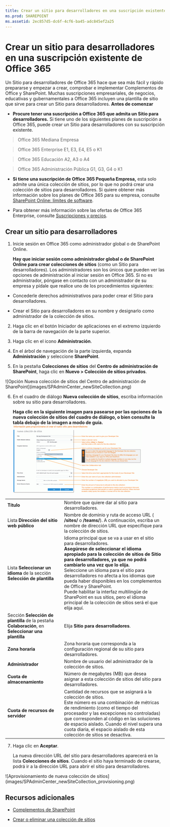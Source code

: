 ```yaml
---
title: Crear un sitio para desarrolladores en una suscripción existente de Office 365
ms.prod: SHAREPOINT
ms.assetid: 2ec857d5-dc6f-4cf6-ba45-adc845ef2a25
---
```



# Crear un sitio para desarrolladores en una suscripción existente de Office 365
Un Sitio para desarrolladores de Office 365 hace que sea más fácil y rápido prepararse y empezar a crear, comprobar e implementar Complementos de Office y SharePoint. Muchas suscripciones empresariales, de negocios, educativas y gubernamentales a Office 365 incluyen una plantilla de sitio que sirve para crear un Sitio para desarrolladores.
 **Antes de comenzar**





- **Procure tener una suscripción a Office 365 que admita un Sitio para desarrolladores.** Si tiene uno de los siguientes planes de suscripción a Office 365, puede crear un Sitio para desarrolladores con su suscripción existente.





> Office 365 Mediana Empresa






> Office 365 Enterprise E1, E3, E4, E5 o K1






> Office 365 Educación A2, A3 o A4






> Office 365 Administración Pública G1, G3, G4 o K1


- **Si tiene una suscripción de Office 365 Pequeña Empresa,** esta solo admite una única colección de sitios, por lo que no podrá crear una colección de sitios para desarrolladores. Si quiere obtener más información sobre los planes de Office 365 para su empresa, consulte [SharePoint Online: límites de software](http://office.microsoft.com/es-es/office365-sharepoint-online-enterprise-help/sharepoint-online-limites-de-software-HA102694293.aspx).


- Para obtener más información sobre las ofertas de Office 365 Enterprise, consulte  [Suscripciones y precios](http://products.office.com/es-es/business/office-365-enterprise-e1-business-software
).



## Crear un sitio para desarrolladores
<a name="bk_createdevsite"> </a>


1. Inicie sesión en Office 365 como administrador global o de SharePoint Online.

    **Hay que iniciar sesión como administrador global o de SharePoint Online para crear colecciones de sitios** (como un Sitio para desarrolladores). Los administradores son los únicos que pueden ver las opciones de administración al iniciar sesión en Office 365. Si no es administrador, póngase en contacto con un administrador de su empresa y pídale que realice uno de los procedimientos siguientes:

  - Concederle derechos administrativos para poder crear el Sitio para desarrolladores.


  - Crear el Sitio para desarrolladores en su nombre y designarlo como administrador de la colección de sitios.


2. Haga clic en el botón Iniciador de aplicaciones en el extremo izquierdo de la barra de navegación de la parte superior.


3. Haga clic en el icono **Administración**.


4. En el árbol de navegación de la parte izquierda, expanda **Administración** y seleccione **SharePoint**.


5. En la pestaña **Colecciones de sitios** del **Centro de administración de SharePoint**, haga clic en **Nuevo > Colección de sitios privados**.

!\[Opción Nueva colección de sitios del Centro de administración de SharePoint](images/SPAdminCenter_newSiteCollection.png)





6. En el cuadro de diálogo **Nueva colección de sitios**, escriba información sobre su sitio para desarrolladores.

    **Haga clic en la siguiente imagen para pasearse por las opciones de la nueva colección de sitios del cuadro de diálogo, o bien consulte la tabla debajo de la imagen a modo de guía.**
     [![Haga clic para acercar las opciones de la nueva colección de sitios](images/SPAdminCenter_newSiteCollection_options_ZoomIt.gif)](http://go.microsoft.com/fwlink/?LinkId=400960)

|||
|:-----|:-----|
|**Título** <br/> |Nombre que quiere dar al sitio para desarrolladores.  <br/> |
|Lista **Dirección del sitio web público** <br/> |Nombre de dominio y ruta de acceso URL ( **/sites/** o **/teams/**). A continuación, escriba un nombre de dirección URL que especifique para la colección de sitios.  <br/> |
|Lista **Seleccionar un idioma** de la sección **Selección de plantilla** <br/> |Idioma principal que se va a usar en el sitio para desarrolladores.  <br/> **Asegúrese de seleccionar el idioma apropiado para la colección de sitios de Sitio para desarrolladores, ya que no podrá cambiarlo una vez que lo elija.** <br/> Seleccione un idioma para el sitio para desarrolladores no afecta a los idiomas que pueda haber disponibles en los complementos de Office y SharePoint.  <br/> Puede habilitar la interfaz multilingüe de SharePoint en sus sitios, pero el idioma principal de la colección de sitios será el que elija aquí.  <br/> |
|Sección **Selección de plantilla** de la pestaña **Colaboración**, en **Seleccionar una plantilla** <br/> |Elija **Sitio para desarrolladores**.  <br/> |
|**Zona horaria** <br/> |Zona horaria que corresponda a la configuración regional de su sitio para desarrolladores.  <br/> |
|**Administrador** <br/> |Nombre de usuario del administrador de la colección de sitios.  <br/> |
|**Cuota de almacenamiento** <br/> |Número de megabytes (MB) que desea asignar a esta colección de sitios del sitio para desarrolladores.  <br/> |
|**Cuota de recursos de servidor** <br/> |Cantidad de recursos que se asignará a la colección de sitios.  <br/> Este número es una combinación de métricas de rendimiento (como el tiempo del procesador y las excepciones no controladas) que corresponden al código en las soluciones de espacio aislado. Cuando el nivel supera una cuota diaria, el espacio aislado de esta colección de sitios se desactiva.  <br/> |
 
7. Haga clic en **Aceptar**.

    La nueva dirección URL del sitio para desarrolladores aparecerá en la lista **Colecciones de sitios**. Cuando el sitio haya terminado de crearse, podrá ir a la dirección URL para abrir el sitio para desarrolladores.

!\[Aprovisionamiento de nueva colección de sitios](images/SPAdminCenter_newSiteCollection_provisioning.png)






## Recursos adicionales
<a name="bk_addresources"> </a>


-  [Complementos de SharePoint](sharepoint-add-ins.md)


-  [Crear o eliminar una colección de sitios](http://office.microsoft.com/es-es/office365-sharepoint-online-enterprise-help/create-or-delete-a-site-collection-HA102772354.aspx?CTT=1)



